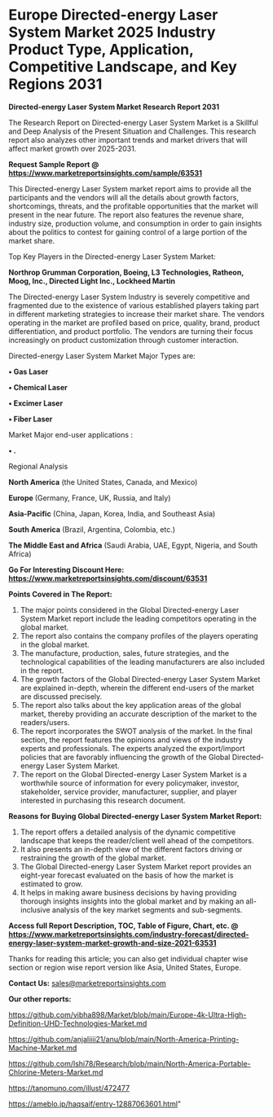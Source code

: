 # Europe Directed-energy Laser System Market 2025 Industry Product Type, Application, Competitive Landscape, and Key Regions 2031

<strong>Directed-energy Laser System Market Research Report 2031</strong>

The Research Report on Directed-energy Laser System Market is a Skillful and Deep Analysis of the Present Situation and Challenges. This research report also analyzes other important trends and market drivers that will affect market growth over 2025-2031.

<strong>Request Sample Report @ <a href=https://www.marketreportsinsights.com/sample/63531>https://www.marketreportsinsights.com/sample/63531</a></strong>

This Directed-energy Laser System market report aims to provide all the participants and the vendors will all the details about growth factors, shortcomings, threats, and the profitable opportunities that the market will present in the near future. The report also features the revenue share, industry size, production volume, and consumption in order to gain insights about the politics to contest for gaining control of a large portion of the market share.

Top Key Players in the Directed-energy Laser System Market:

<strong>Northrop Grumman Corporation, Boeing, L3 Technologies, Ratheon, Moog, Inc., Directed Light Inc., Lockheed Martin</strong>

The Directed-energy Laser System Industry is severely competitive and fragmented due to the existence of various established players taking part in different marketing strategies to increase their market share. The vendors operating in the market are profiled based on price, quality, brand, product differentiation, and product portfolio. The vendors are turning their focus increasingly on product customization through customer interaction.

Directed-energy Laser System Market Major Types are:

<strong>• Gas Laser

• Chemical Laser

• Excimer Laser

• Fiber Laser</strong>

Market Major end-user applications :

<strong>• .</strong>

Regional Analysis

</u><strong><b>North America</b></strong> (the United States, Canada, and Mexico)

<strong><b>Europe </b></strong>(Germany, France, UK, Russia, and Italy)

<strong><b>Asia-Pacific</b></strong> (China, Japan, Korea, India, and Southeast Asia)

<strong><b>South America</b></strong> (Brazil, Argentina, Colombia, etc.)

<strong><b>The Middle East and Africa</b></strong> (Saudi Arabia, UAE, Egypt, Nigeria, and South Africa)

<strong>Go For Interesting Discount Here: <a href=https://www.marketreportsinsights.com/discount/63531>https://www.marketreportsinsights.com/discount/63531</a></strong>

<strong>Points Covered in The Report:</strong>
<ol>
  <li>The major points considered in the Global Directed-energy Laser System Market report include the leading competitors operating in the global market.</li>
  <li>The report also contains the company profiles of the players operating in the global market.</li>
  <li>The manufacture, production, sales, future strategies, and the technological capabilities of the leading manufacturers are also included in the report.</li>
  <li>The growth factors of the Global Directed-energy Laser System Market are explained in-depth, wherein the different end-users of the market are discussed precisely.</li>
  <li>The report also talks about the key application areas of the global market, thereby providing an accurate description of the market to the readers/users.</li>
  <li>The report incorporates the SWOT analysis of the market. In the final section, the report features the opinions and views of the industry experts and professionals. The experts analyzed the export/import policies that are favorably influencing the growth of the Global Directed-energy Laser System Market.</li>
  <li>The report on the Global Directed-energy Laser System Market is a worthwhile source of information for every policymaker, investor, stakeholder, service provider, manufacturer, supplier, and player interested in purchasing this research document.</li>
</ol>
<strong>Reasons for Buying Global Directed-energy Laser System Market Report:</strong>

<ol>
  <li>The report offers a detailed analysis of the dynamic competitive landscape that keeps the reader/client well ahead of the competitors.</li>
  <li>It also presents an in-depth view of the different factors driving or restraining the growth of the global market.</li>
  <li>The Global Directed-energy Laser System Market report provides an eight-year forecast evaluated on the basis of how the market is estimated to grow.</li>
  <li>It helps in making aware business decisions by having providing thorough insights insights into the global market and by making an all-inclusive analysis of the key market segments and sub-segments.</li>
</ol>
<strong>Access full Report Description, TOC, Table of Figure, Chart, etc. @ <a href=https://www.marketreportsinsights.com/industry-forecast/directed-energy-laser-system-market-growth-and-size-2021-63531>https://www.marketreportsinsights.com/industry-forecast/directed-energy-laser-system-market-growth-and-size-2021-63531</a></strong>


Thanks for reading this article; you can also get individual chapter wise section or region wise report version like Asia, United States, Europe.

<strong>Contact Us:</strong>
sales@marketreportsinsights.com

<strong>Our other reports:</strong>

<a href=https://github.com/vibha898/Market/blob/main/Europe-4k-Ultra-High-Definition-UHD-Technologies-Market.md>https://github.com/vibha898/Market/blob/main/Europe-4k-Ultra-High-Definition-UHD-Technologies-Market.md</a>

<a href=https://github.com/anjaliiii21/anu/blob/main/North-America-Printing-Machine-Market.md>https://github.com/anjaliiii21/anu/blob/main/North-America-Printing-Machine-Market.md</a>

<a href=https://github.com/Ishi78/Research/blob/main/North-America-Portable-Chlorine-Meters-Market.md>https://github.com/Ishi78/Research/blob/main/North-America-Portable-Chlorine-Meters-Market.md</a>

<a href=https://tanomuno.com/illust/472477>https://tanomuno.com/illust/472477</a>

<a href=https://ameblo.jp/haqsaif/entry-12887063601.html>https://ameblo.jp/haqsaif/entry-12887063601.html</a>"

